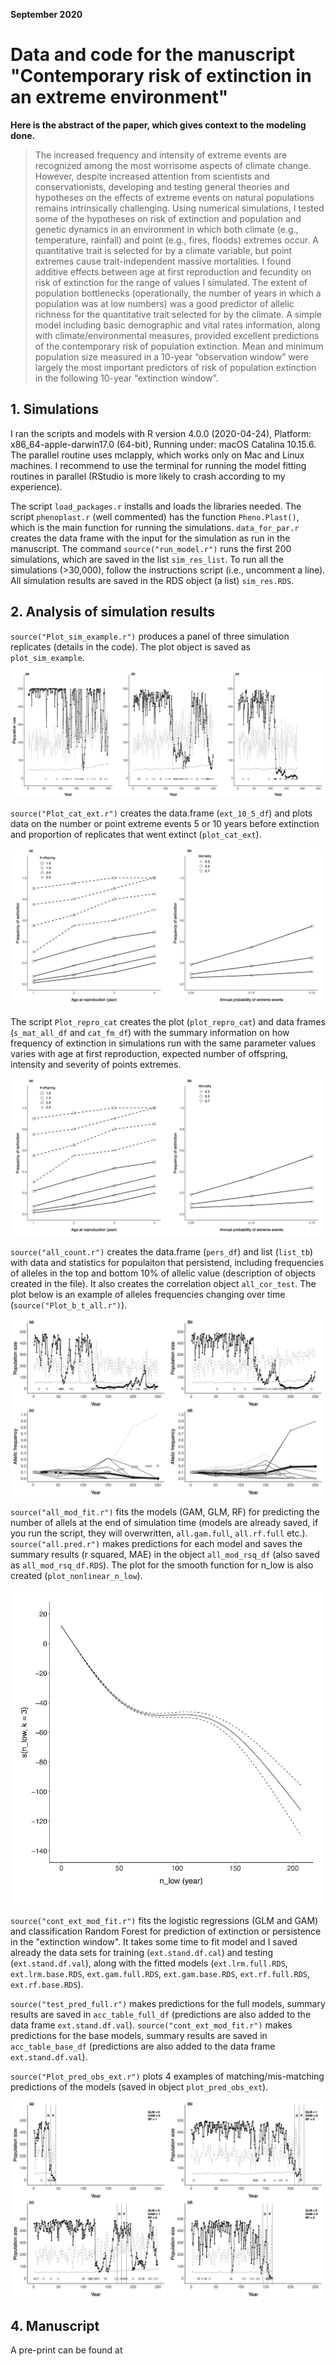 <strong>September 2020</strong>

# Data and code for the manuscript "Contemporary risk of extinction in an extreme environment"


<strong>Here is the abstract of the paper, which gives context to the modeling done.</strong>

> The increased frequency and intensity of extreme events are recognized among the most worrisome aspects of climate change. However, despite increased attention from scientists and conservationists, developing and testing general theories and hypotheses on the effects of extreme events on natural populations remains intrinsically challenging.
Using numerical simulations, I tested some of the hypotheses on risk of extinction and population and genetic dynamics in an environment in which both climate (e.g., temperature, rainfall) and point (e.g., fires, floods) extremes occur. A quantitative trait is selected for by a climate variable, but point extremes cause trait-independent massive mortalities.
I found additive effects between age at first reproduction and fecundity on risk of extinction for the range of values I simulated. The extent of population bottlenecks (operationally, the number of years in which a population was at low numbers) was a good predictor of allelic richness for the quantitative trait selected for by the climate. A simple model including basic demographic and vital rates information, along with climate/environmental measures, provided excellent predictions of the contemporary risk of population extinction. Mean and minimum population size measured in a 10-year “observation window” were largely the most important predictors of risk of population extinction in the following 10-year “extinction window”.



## 1. Simulations

I ran the scripts and models with R version 4.0.0 (2020-04-24), Platform: x86_64-apple-darwin17.0 (64-bit), Running under: macOS Catalina 10.15.6. The parallel routine uses mclapply, which works only on Mac and Linux machines. I recommend to use the terminal for running the model fitting routines in parallel (RStudio is more likely to crash according to my experience).

The script `load_packages.r` installs and loads the libraries needed. The script `phenoplast.r` (well commented) has the function `Pheno.Plast()`, which is the main function for running the simulations. `data_for_par.r` creates the data frame with the input for the simulation as run in the manuscript. The command `source("run_model.r")` runs the first 200 simulations, which are saved in the list `sim_res_list`. To run all the simulations (>30,000), follow the instructions script (i.e., uncomment a line). All simulation results are saved in the RDS object (a list) `sim_res.RDS`.


## 2. Analysis of simulation results    

`source("Plot_sim_example.r")` produces a panel of three simulation replicates (details in the code). The plot object is saved as `plot_sim_example`.

![Plot_sim_example](https://github.com/simonevincenzi/Contemporary_Extinction/blob/master/Plots/Plot_sim_example.png)

`source("Plot_cat_ext.r")` creates the data.frame (`ext_10_5_df`) and plots data on the number or point extreme events 5 or 10 years before extinction and proportion of replicates that went extinct (`plot_cat_ext`).

![Plot_cat_ext](https://github.com/simonevincenzi/Contemporary_Extinction/blob/master/Plots/Plot_repro_cat.png)

The script `Plot_repro_cat` creates the plot (`plot_repro_cat`) and data frames (`s_mat_all_df` and `cat_fm_df`) with the summary information on how frequency of extinction in simulations run with the same parameter values varies with age at first reproduction, expected number of offspring, intensity and severity of points extremes.  

![Plot_repro_cat](https://github.com/simonevincenzi/Contemporary_Extinction/blob/master/Plots/Plot_repro_cat.png)

`source("all_count.r")` creates the data.frame (`pers_df`) and list (`list_tb`) with data and statistics for populaiton that persistend, including frequencies of alleles in the top and bottom 10% of allelic value (description of objects created in the file). It also creates the correlation object `all_cor_test`. The plot below is an example of alleles frequencies changing over time (`source("Plot_b_t_all.r")`).  

![Plot_b_t_all](https://github.com/simonevincenzi/Contemporary_Extinction/blob/master/Plots/Plot_b_t_all.png)


`source("all_mod_fit.r")` fits the models (GAM, GLM, RF) for predicting the number of allels at the end of simulation time (models are already saved, if you run the script, they will overwritten, `all.gam.full`, `all.rf.full` etc.). `source("all.pred.r")` makes predictions for each model and saves the summary results (r squared, MAE) in the object `all_mod_rsq_df` (also saved as `all_mod_rsq_df.RDS`). The plot for the smooth function for n_low is also created (`plot_nonlinear_n_low`).  

![Plot_nonlinear_n_low](https://github.com/simonevincenzi/Contemporary_Extinction/blob/master/Plots/Plot_nonlinear_n_low.png)

`source("cont_ext_mod_fit.r")` fits the logistic regressions (GLM and GAM) and classification Random Forest for prediction of extinction or persistence in the "extinction window". It takes some time to fit model and I saved already the data sets for training (`ext.stand.df.cal`) and testing (`ext.stand.df.val`), along with the fitted models (`ext.lrm.full.RDS`, `ext.lrm.base.RDS`, `ext.gam.full.RDS`, `ext.gam.base.RDS`, `ext.rf.full.RDS`, `ext.rf.base.RDS`).  

`source("test_pred_full.r")` makes predictions for the full models, summary results are saved in `acc_table_full_df` (predictions are also added to the data frame `ext.stand.df.val`). `source("cont_ext_mod_fit.r")` makes predictions for the base models, summary results are saved in `acc_table_base_df` (predictions are also added to the data frame `ext.stand.df.val`).  

`source("Plot_pred_obs_ext.r")` plots 4 examples of matching/mis-matching predictions of the models (saved in object `plot_pred_obs_ext`).


![Plot_pred_obs_ext](https://github.com/simonevincenzi/Contemporary_Extinction/blob/master/Plots/Plot_pred_obs_ext.png)

## 4. Manuscript

A pre-print can be found at 
